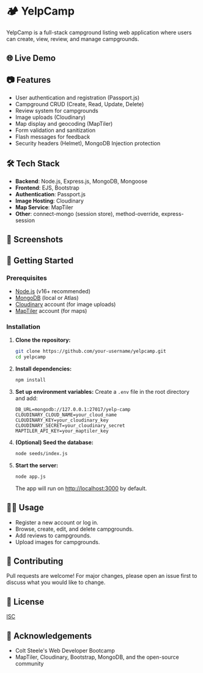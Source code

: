 # 🏕️ YelpCamp

YelpCamp is a full-stack campground listing web application where users can create, view, review, and manage campgrounds.

## 🌐 Live Demo
<!-- Optionally add your live deployment link here -->

## 📷 Features
- User authentication and registration (Passport.js)
- Campground CRUD (Create, Read, Update, Delete)
- Review system for campgrounds
- Image uploads (Cloudinary)
- Map display and geocoding (MapTiler)
- Form validation and sanitization
- Flash messages for feedback
- Security headers (Helmet), MongoDB Injection protection

## 🛠️ Tech Stack
- **Backend**: Node.js, Express.js, MongoDB, Mongoose
- **Frontend**: EJS, Bootstrap
- **Authentication**: Passport.js
- **Image Hosting**: Cloudinary
- **Map Service**: MapTiler
- **Other**: connect-mongo (session store), method-override, express-session

## 📸 Screenshots
<!-- Add screenshots if available -->

## 🚀 Getting Started

### Prerequisites
- [Node.js](https://nodejs.org/) (v16+ recommended)
- [MongoDB](https://www.mongodb.com/) (local or Atlas)
- [Cloudinary](https://cloudinary.com/) account (for image uploads)
- [MapTiler](https://www.maptiler.com/) account (for maps)

### Installation

1. **Clone the repository:**
   ```bash
   git clone https://github.com/your-username/yelpcamp.git
   cd yelpcamp
   ```
2. **Install dependencies:**
   ```bash
   npm install
   ```
3. **Set up environment variables:**
   Create a `.env` file in the root directory and add:
   ```env
   DB_URL=mongodb://127.0.0.1:27017/yelp-camp
   CLOUDINARY_CLOUD_NAME=your_cloud_name
   CLOUDINARY_KEY=your_cloudinary_key
   CLOUDINARY_SECRET=your_cloudinary_secret
   MAPTILER_API_KEY=your_maptiler_key
   ```
4. **(Optional) Seed the database:**
   ```bash
   node seeds/index.js
   ```
5. **Start the server:**
   ```bash
   node app.js
   ```
   The app will run on [http://localhost:3000](http://localhost:3000) by default.

## 🧑‍💻 Usage
- Register a new account or log in.
- Browse, create, edit, and delete campgrounds.
- Add reviews to campgrounds.
- Upload images for campgrounds.

## 🤝 Contributing
Pull requests are welcome! For major changes, please open an issue first to discuss what you would like to change.

## 📄 License
[ISC](LICENSE)

## 🙏 Acknowledgements
- Colt Steele's Web Developer Bootcamp
- MapTiler, Cloudinary, Bootstrap, MongoDB, and the open-source community
